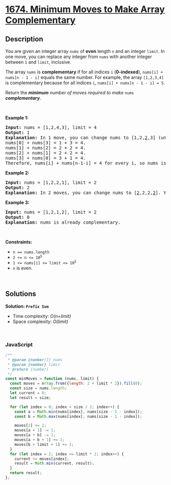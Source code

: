 # [1674. Minimum Moves to Make Array Complementary](https://leetcode.com/problems/minimum-moves-to-make-array-complementary)

## Description

<div class="xFUwe" data-track-load="description_content"><p>You are given an integer array <code>nums</code> of <strong>even</strong> length <code>n</code> and an integer <code>limit</code>. In one move, you can replace any integer from <code>nums</code> with another integer between <code>1</code> and <code>limit</code>, inclusive.</p>

<p>The array <code>nums</code> is <strong>complementary</strong> if for all indices <code>i</code> (<strong>0-indexed</strong>), <code>nums[i] + nums[n - 1 - i]</code> equals the same number. For example, the array <code>[1,2,3,4]</code> is complementary because for all indices <code>i</code>, <code>nums[i] + nums[n - 1 - i] = 5</code>.</p>

<p>Return the <em><strong>minimum</strong> number of moves required to make </em><code>nums</code><em> <strong>complementary</strong></em>.</p>

<p>&nbsp;</p>
<p><strong class="example">Example 1:</strong></p>

<pre><strong>Input:</strong> nums = [1,2,4,3], limit = 4
<strong>Output:</strong> 1
<strong>Explanation:</strong> In 1 move, you can change nums to [1,2,<u>2</u>,3] (underlined elements are changed).
nums[0] + nums[3] = 1 + 3 = 4.
nums[1] + nums[2] = 2 + 2 = 4.
nums[2] + nums[1] = 2 + 2 = 4.
nums[3] + nums[0] = 3 + 1 = 4.
Therefore, nums[i] + nums[n-1-i] = 4 for every i, so nums is complementary.
</pre>

<p><strong class="example">Example 2:</strong></p>

<pre><strong>Input:</strong> nums = [1,2,2,1], limit = 2
<strong>Output:</strong> 2
<strong>Explanation:</strong> In 2 moves, you can change nums to [<u>2</u>,2,2,<u>2</u>]. You cannot change any number to 3 since 3 &gt; limit.
</pre>

<p><strong class="example">Example 3:</strong></p>

<pre><strong>Input:</strong> nums = [1,2,1,2], limit = 2
<strong>Output:</strong> 0
<strong>Explanation:</strong> nums is already complementary.
</pre>

<p>&nbsp;</p>
<p><strong>Constraints:</strong></p>

<ul>
	<li><code>n == nums.length</code></li>
	<li><code>2 &lt;= n&nbsp;&lt;=&nbsp;10<sup>5</sup></code></li>
	<li><code>1 &lt;= nums[i]&nbsp;&lt;= limit &lt;=&nbsp;10<sup>5</sup></code></li>
	<li><code>n</code> is even.</li>
</ul>
</div>

<p>&nbsp;</p>

## Solutions

**Solution: `Prefix Sum`**

- Time complexity: <em>O(n+limit)</em>
- Space complexity: <em>O(limit)</em>

<p>&nbsp;</p>

### **JavaScript**

```js
/**
 * @param {number[]} nums
 * @param {number} limit
 * @return {number}
 */
const minMoves = function (nums, limit) {
  const moves = Array.from({length: 2 + limit * 2}).fill(0);
  const size = nums.length;
  let current = 0;
  let result = size;

  for (let index = 0; index < size / 2; index++) {
    const a = Math.min(nums[index], nums[size - 1 - index]);
    const b = Math.max(nums[index], nums[size - 1 - index]);

    moves[2] += 2;
    moves[a + 1] -= 1;
    moves[a + b] -= 1;
    moves[a + b + 1] += 1;
    moves[b + limit + 1] += 1;
  }
  for (let index = 2; index <= limit * 2; index++) {
    current += moves[index];
    result = Math.min(current, result);
  }
  return result;
};
```
